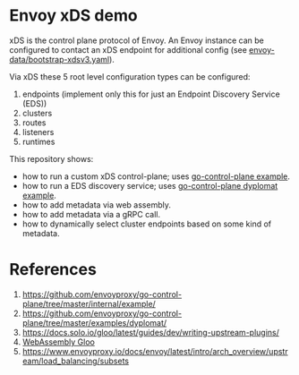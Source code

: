 # Envoy xDS demo
xDS is the control plane protocol of Envoy. An Envoy instance can be configured
to contact an xDS endpoint for additional config (see [envoy-data/bootstrap-xdsv3.yaml](./envoy-data/bootstrap-xdsv3.yml)).

Via xDS these 5 root level configuration types can be configured:
1. endpoints (implement only this for just an Endpoint Discovery Service (EDS))
2. clusters
3. routes
4. listeners
5. runtimes

This repository shows:
- how to run a custom xDS control-plane; uses [go-control-plane example](https://github.com/envoyproxy/go-control-plane/tree/master/internal/example/).
- how to run a EDS discovery service; uses [go-control-plane dyplomat example](https://github.com/envoyproxy/go-control-plane/tree/master/examples/dyplomat/).
- how to add metadata via web assembly.
- how to add metadata via a gRPC call.
- how to dynamically select cluster endpoints based on some kind of metadata.

# References
1. https://github.com/envoyproxy/go-control-plane/tree/master/internal/example/
2. https://github.com/envoyproxy/go-control-plane/tree/master/examples/dyplomat/
3. https://docs.solo.io/gloo/latest/guides/dev/writing-upstream-plugins/
4. [WebAssembly Gloo](https://docs.solo.io/gloo/latest/guides/dev/writing-upstream-plugins/)
5. https://www.envoyproxy.io/docs/envoy/latest/intro/arch_overview/upstream/load_balancing/subsets